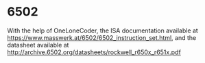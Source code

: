 # 6502
With the help of OneLoneCoder, the ISA documentation available at https://www.masswerk.at/6502/6502_instruction_set.html, and the datasheet available at http://archive.6502.org/datasheets/rockwell_r650x_r651x.pdf